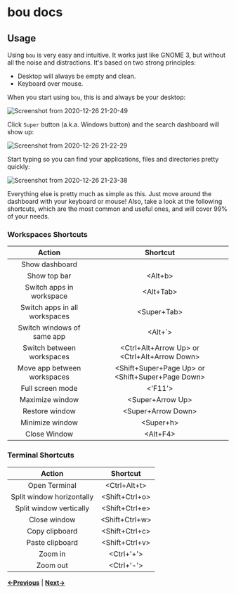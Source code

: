 bou docs
========

Usage
-----

Using `bou` is very easy and intuitive. It works just like GNOME 3, but without
all the noise and distractions. It's based on two strong principles:

- Desktop will always be empty and clean.
- Keyboard over mouse.

When you start using `bou`, this is and always be your desktop:

![Screenshot from 2020-12-26 21-20-49](https://user-images.githubusercontent.com/1381925/103158713-15817d00-47c1-11eb-8e11-547f27ce145a.png)

Click `Super` button (a.k.a. Windows button) and the search dashboard will show up:

![Screenshot from 2020-12-26 21-22-29](https://user-images.githubusercontent.com/1381925/103158712-13b7b980-47c1-11eb-82fa-a43d712dfc4a.png)

Start typing so you can find your applications, files and directories pretty quickly:

![Screenshot from 2020-12-26 21-23-38](https://user-images.githubusercontent.com/1381925/103158709-11555f80-47c1-11eb-98f9-ae7fce7ba718.png)

Everything else is pretty much as simple as this. Just move around the dashboard
with your keyboard or mouse! Also, take a look at the following shortcuts,
which are the most common and useful ones, and will cover 99% of your needs.

### Workspaces Shortcuts

| Action  | Shortcut  |
|:-:|:-:|
| Show dashboard | <Super> |
| Show top bar | <Alt+b> |
| Switch apps in workspace | <Alt+Tab> |
| Switch apps in all workspaces | <Super+Tab> |
| Switch windows of same app | <Alt+`> |
| Switch between workspaces | <Ctrl+Alt+Arrow Up> or <Ctrl+Alt+Arrow Down> |
| Move app between workspaces | <Shift+Super+Page Up> or <Shift+Super+Page Down>   |
| Full screen mode  | <'F11'> |
| Maximize window  | <Super+Arrow Up> |
| Restore window  | <Super+Arrow Down> |
| Minimize window  | <Super+h> |
| Close Window | <Alt+F4> |

### Terminal Shortcuts

| Action  | Shortcut  |
|:-:|:-:|
| Open Terminal | <Ctrl+Alt+t> |
| Split window horizontally  | <Shift+Ctrl+o> |
| Split window vertically | <Shift+Ctrl+e> |
| Close window | <Shift+Ctrl+w> |
| Copy clipboard | <Shift+Ctrl+c> |
| Paste clipboard | <Shift+Ctrl+v> |
| Zoom in | <Ctrl+'+'> |
| Zoom out | <Ctrl+'-'> |

**[←Previous](install.md)** | **[Next→](screenshots.md)**
